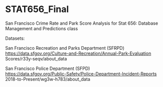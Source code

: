 # STAT656_Final
San Francisco Crime Rate and Park Score Analysis for Stat 656: Database Management and Predictions class





Datasets: 

San Francisco Recreation and Parks Department (SFRPD)
https://data.sfgov.org/Culture-and-Recreation/Annual-Park-Evaluation Scores/r33y-seqv/about_data

San Francisco Police Department (SFPD)	
https://data.sfgov.org/Public-Safety/Police-Department-Incident-Reports 2018-to-Present/wg3w-h783/about_data



